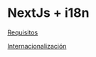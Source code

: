 # NextJs + i18n

[Requisitos](NextJs%20+%20i18n%209dd524bbf7d848d9ab95f896ecb6463f/Requisitos%208e01e9fdd0fa45e9a984324d9379d58a.md)

[Internacionalización](NextJs%20+%20i18n%209dd524bbf7d848d9ab95f896ecb6463f/Internacionalizacio%CC%81n%2057959d0d47f0405ab8e0b9ee6d0686a4.md)
